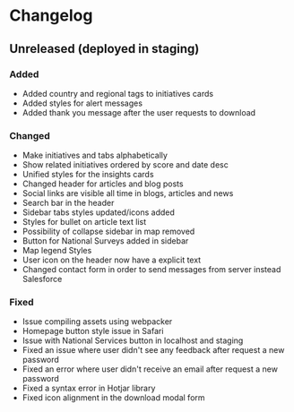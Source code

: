 # Changelog

## Unreleased (deployed in staging)

### Added

- Added country and regional tags to initiatives cards
- Added styles for alert messages
- Added thank you message after the user requests to download

### Changed

- Make initiatives and tabs alphabetically
- Show related initiatives ordered by score and date desc
- Unified styles for the insights cards
- Changed header for articles and blog posts
- Social links are visible all time in blogs, articles and news
- Search bar in the header
- Sidebar tabs styles updated/icons added
- Styles for bullet on article text list
- Possibility of collapse sidebar in map removed
- Button for National Surveys added in sidebar
- Map legend Styles
- User icon on the header now have a explicit text
- Changed contact form in order to send messages from server instead Salesforce

### Fixed

- Issue compiling assets using webpacker
- Homepage button style issue in Safari
- Issue with National Services button in localhost and staging
- Fixed an issue where user didn't see any feedback after request a new password
- Fixed an error where user didn't receive an email after request a new password
- Fixed a syntax error in Hotjar library
- Fixed icon alignment in the download modal form
